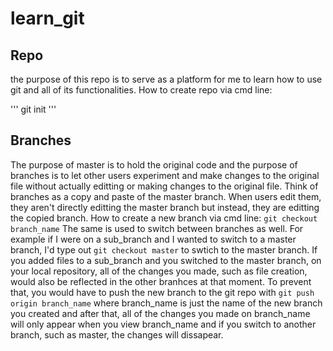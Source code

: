 # learn_git
## Repo
the purpose of this repo is to serve as a platform for me to learn how to use git and all of its functionalities. 
How to create repo via cmd line: 

'''
git init
'''

## Branches
The purpose of master is to hold the original code and the purpose of branches is to let other users experiment and make changes to
the original file without actually editting or making changes to the original file. Think of branches as a copy and paste of the master
branch. When users edit them, they aren't directly editting the master branch but instead, they are editting the copied branch. 
How to create a new branch via cmd line: 
`git checkout branch_name`
The same is used to switch between branches as well. For example if I were on a sub_branch and I wanted to switch to a master branch, I'd type out 
`git checkout master` 
to swtich to the master branch. 
If you added files to a sub_branch and you switched to the master branch, on your local repository, all of the changes you made, such as file creation, would also be reflected in the other branhces at that moment. To prevent that, you would have to push the new branch to the git repo with
`git push origin branch_name`
where branch_name is just the name of the new branch you created and after that, all of the changes you made on branch_name will only appear when you view branch_name and if you switch to another branch, such as master, the changes will dissapear. 
